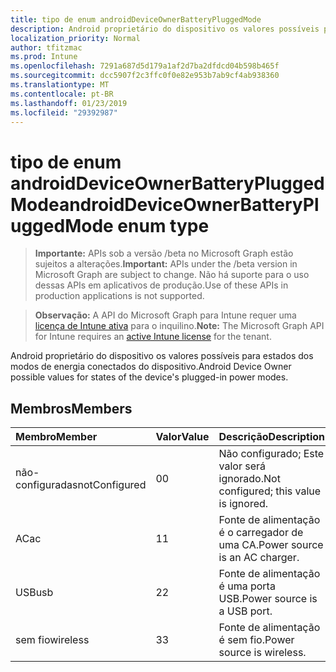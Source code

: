 ```yaml
---
title: tipo de enum androidDeviceOwnerBatteryPluggedMode
description: Android proprietário do dispositivo os valores possíveis para estados dos modos de energia conectados do dispositivo.
localization_priority: Normal
author: tfitzmac
ms.prod: Intune
ms.openlocfilehash: 7291a687d5d179a1af2d7ba2dfdcd04b598b465f
ms.sourcegitcommit: dcc5907f2c3ffc0f0e82e953b7ab9cf4ab938360
ms.translationtype: MT
ms.contentlocale: pt-BR
ms.lasthandoff: 01/23/2019
ms.locfileid: "29392987"
---
```

# <a name="androiddeviceownerbatterypluggedmode-enum-type"></a><span data-ttu-id="8676a-103">tipo de enum androidDeviceOwnerBatteryPluggedMode</span><span class="sxs-lookup"><span data-stu-id="8676a-103">androidDeviceOwnerBatteryPluggedMode enum type</span></span>

> <span data-ttu-id="8676a-104">**Importante:** APIs sob a versão /beta no Microsoft Graph estão sujeitos a alterações.</span><span class="sxs-lookup"><span data-stu-id="8676a-104">**Important:** APIs under the /beta version in Microsoft Graph are subject to change.</span></span> <span data-ttu-id="8676a-105">Não há suporte para o uso dessas APIs em aplicativos de produção.</span><span class="sxs-lookup"><span data-stu-id="8676a-105">Use of these APIs in production applications is not supported.</span></span>

> <span data-ttu-id="8676a-106">**Observação:** A API do Microsoft Graph para Intune requer uma [licença de Intune ativa](https://go.microsoft.com/fwlink/?linkid=839381) para o inquilino.</span><span class="sxs-lookup"><span data-stu-id="8676a-106">**Note:** The Microsoft Graph API for Intune requires an [active Intune license](https://go.microsoft.com/fwlink/?linkid=839381) for the tenant.</span></span>

<span data-ttu-id="8676a-107">Android proprietário do dispositivo os valores possíveis para estados dos modos de energia conectados do dispositivo.</span><span class="sxs-lookup"><span data-stu-id="8676a-107">Android Device Owner possible values for states of the device's plugged-in power modes.</span></span>

## <a name="members"></a><span data-ttu-id="8676a-108">Membros</span><span class="sxs-lookup"><span data-stu-id="8676a-108">Members</span></span>
|<span data-ttu-id="8676a-109">Membro</span><span class="sxs-lookup"><span data-stu-id="8676a-109">Member</span></span>|<span data-ttu-id="8676a-110">Valor</span><span class="sxs-lookup"><span data-stu-id="8676a-110">Value</span></span>|<span data-ttu-id="8676a-111">Descrição</span><span class="sxs-lookup"><span data-stu-id="8676a-111">Description</span></span>|
|:---|:---|:---|
|<span data-ttu-id="8676a-112">não-configuradas</span><span class="sxs-lookup"><span data-stu-id="8676a-112">notConfigured</span></span>|<span data-ttu-id="8676a-113">0</span><span class="sxs-lookup"><span data-stu-id="8676a-113">0</span></span>|<span data-ttu-id="8676a-114">Não configurado; Este valor será ignorado.</span><span class="sxs-lookup"><span data-stu-id="8676a-114">Not configured; this value is ignored.</span></span>|
|<span data-ttu-id="8676a-115">AC</span><span class="sxs-lookup"><span data-stu-id="8676a-115">ac</span></span>|<span data-ttu-id="8676a-116">1</span><span class="sxs-lookup"><span data-stu-id="8676a-116">1</span></span>|<span data-ttu-id="8676a-117">Fonte de alimentação é o carregador de uma CA.</span><span class="sxs-lookup"><span data-stu-id="8676a-117">Power source is an AC charger.</span></span>|
|<span data-ttu-id="8676a-118">USB</span><span class="sxs-lookup"><span data-stu-id="8676a-118">usb</span></span>|<span data-ttu-id="8676a-119">2</span><span class="sxs-lookup"><span data-stu-id="8676a-119">2</span></span>|<span data-ttu-id="8676a-120">Fonte de alimentação é uma porta USB.</span><span class="sxs-lookup"><span data-stu-id="8676a-120">Power source is a USB port.</span></span>|
|<span data-ttu-id="8676a-121">sem fio</span><span class="sxs-lookup"><span data-stu-id="8676a-121">wireless</span></span>|<span data-ttu-id="8676a-122">3</span><span class="sxs-lookup"><span data-stu-id="8676a-122">3</span></span>|<span data-ttu-id="8676a-123">Fonte de alimentação é sem fio.</span><span class="sxs-lookup"><span data-stu-id="8676a-123">Power source is wireless.</span></span>|




